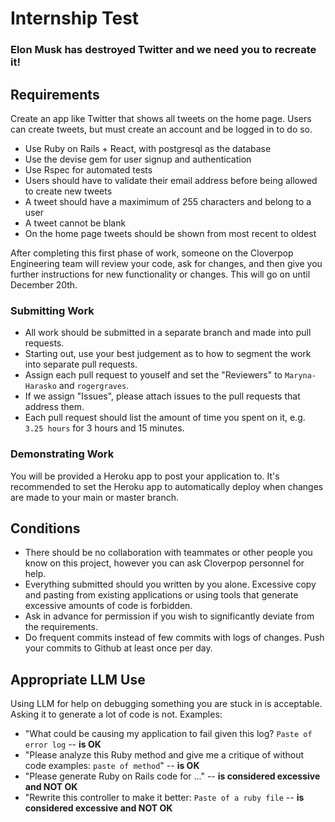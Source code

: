 # Internship Test

### Elon Musk has destroyed Twitter and we need you to recreate it!

## Requirements

Create an app like Twitter that shows all tweets on the home page. Users can create tweets, but must create an account and be logged in to do so.

 * Use Ruby on Rails + React, with postgresql as the database
 * Use the devise gem for user signup and authentication
 * Use Rspec for automated tests
 * Users should have to validate their email address before being allowed to create new tweets
 * A tweet should have a maximimum of 255 characters and belong to a user
 * A tweet cannot be blank
 * On the home page tweets should be shown from most recent to oldest

After completing this first phase of work, someone on the Cloverpop Engineering team will review your code, ask for changes, and then give you further instructions for new functionality or changes. This will go on until December 20th.


### Submitting Work

  * All work should be submitted in a separate branch and made into pull requests.
  * Starting out, use your best judgement as to how to segment the work into separate pull requests.
  * Assign each pull request to youself and set the "Reviewers" to `Maryna-Harasko` and `rogergraves`.
  * If we assign "Issues", please attach issues to the pull requests that address them.
  * Each pull request should list the amount of time you spent on it, e.g. `3.25 hours` for 3 hours and 15 minutes.

### Demonstrating Work

You will be provided a Heroku app to post your application to. It's recommended to set the Heroku app to automatically deploy when changes are made to your main or master branch.

## Conditions

  * There should be no collaboration with teammates or other people you know on this project, however you can ask Cloverpop personnel for help.
  * Everything submitted should you written by you alone. Excessive copy and pasting from existing applications or using tools that generate excessive amounts of code is forbidden.
  * Ask in advance for permission if you wish to significantly deviate from the requirements.
  * Do frequent commits instead of few commits with logs of changes. Push your commits to Github at least once per day.

## Appropriate LLM Use

Using LLM for help on debugging something you are stuck in is acceptable. Asking it to generate a lot of code is not. Examples:
  * "What could be causing my application to fail given this log? `Paste of error log` -- **is OK**
  * "Please analyze this Ruby method and give me a critique of without code examples: `paste of method`" -- **is OK**
  * "Please generate Ruby on Rails code for ..." -- **is considered excessive and NOT OK**
  * "Rewrite this controller to make it better: `Paste of a ruby file` -- **is considered excessive and NOT OK**

